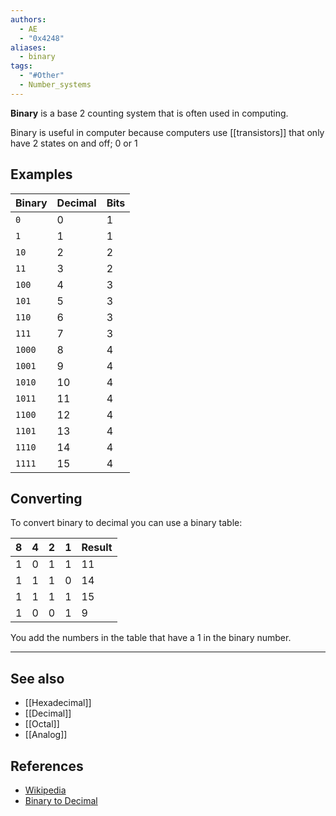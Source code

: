 ```yaml
---
authors:
  - AE
  - "0x4248"
aliases:
  - binary
tags:
  - "#Other"
  - Number_systems
---
```

**Binary** is a base 2 counting system that is often used in  computing.

Binary is useful in computer because computers use [[transistors]] that only have 2 states on and off; 0 or 1

## Examples

| Binary | Decimal | Bits |
| ------ | ------- | ---- |
| `0`    | 0       | 1    |
| `1`    | 1       | 1    |
| `10`   | 2       | 2    |
| `11`   | 3       | 2    |
| `100`  | 4       | 3    |
| `101`  | 5       | 3    |
| `110`  | 6       | 3    |
| `111`  | 7       | 3    |
| `1000` | 8       | 4    |
| `1001` | 9       | 4    |
| `1010` | 10      | 4    |
| `1011` | 11      | 4    |
| `1100` | 12      | 4    |
| `1101` | 13      | 4    |
| `1110` | 14      | 4    |
| `1111` | 15      | 4    |

## Converting
To convert binary to decimal you can use a binary table:

| 8 | 4 | 2 | 1 | Result |
| - | - | - | - | ------ |
| 1 | 0 | 1 | 1 | 11     |
| 1 | 1 | 1 | 0 | 14     |
| 1 | 1 | 1 | 1 | 15     |
| 1 | 0 | 0 | 1 | 9      |

You add the numbers in the table that have a 1 in the binary number.

---
## See also
- [[Hexadecimal]]
- [[Decimal]]
- [[Octal]]
- [[Analog]]

## References
- [Wikipedia](https://en.wikipedia.org/wiki/Binary_number)
- [Binary to Decimal](https://www.rapidtables.com/convert/number/binary-to-decimal.html)